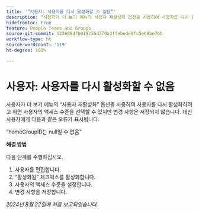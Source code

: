 ```yaml
---
title: '“사용자: 사용자를 다시 활성화할 수 없음”'
description: “사용자가 더 보기 메뉴의 사용자 재활성화 옵션을 사용하여 사용자를 다시 활성화하려고 하면 사용자의 액세스 수준을 선택할 수 있지만 변경 사항은 저장되지 않습니다. 대신 사용자에게 오류 메시지가 표시됩니다. 해결 방법을 사용할 수 있습니다.”
hidefromtoc: true
feature: People Teams and Groups
source-git-commit: 122608dfb019c55d370a3ffebede9fc5e68be76b
workflow-type: ht
source-wordcount: '119'
ht-degree: 100%

---
```



# 사용자: 사용자를 다시 활성화할 수 없음

사용자가 더 보기 메뉴의 “사용자 재활성화” 옵션을 사용하여 사용자를 다시 활성화하려고 하면 사용자의 액세스 수준을 선택할 수 있지만 변경 사항은 저장되지 않습니다. 대신 사용자에게 다음과 같은 오류가 표시됩니다.

“homeGroupID는 null일 수 없음”

**해결 방법**

다음 단계를 수행하십시오.

1. 사용자를 편집합니다.
1. “활성화됨” 체크박스를 활성화합니다.
1. 사용자의 액세스 수준을 설정합니다.
1. 변경 사항을 저장합니다.

_2024년 8월 22일에 처음 보고되었습니다._
